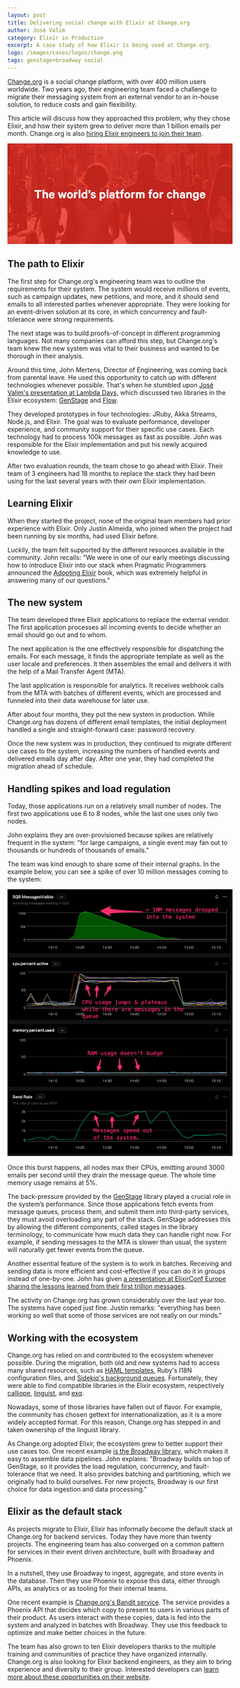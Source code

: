 ```yaml
---
layout: post
title: Delivering social change with Elixir at Change.org
author: José Valim
category: Elixir in Production
excerpt: A case study of how Elixir is being used at Change.org.
logo: /images/cases/logos/change.png
tags: genstage+broadway social
---
```


[Change.org](https://change.org/) is a social change platform, with over 400 million users worldwide. Two years ago, their engineering team faced a challenge to migrate their messaging system from an external vendor to an in-house solution, to reduce costs and gain flexibility.

This article will discuss how they approached this problem, why they chose Elixir, and how their system grew to deliver more than 1 billion emails per month. Change.org is also [hiring Elixir engineers to join their team](https://www.change.org/careers).

![Change.org](/images/cases/bg/change.png)

## The path to Elixir

The first step for Change.org's engineering team was to outline the requirements for their system. The system would receive millions of events, such as campaign updates, new petitions, and more, and it should send emails to all interested parties whenever appropriate. They were looking for an event-driven solution at its core, in which concurrency and fault-tolerance were strong requirements.

The next stage was to build proofs-of-concept in different programming languages. Not many companies can afford this step, but Change.org's team knew the new system was vital to their business and wanted to be thorough in their analysis.

Around this time, John Mertens, Director of Engineering, was coming back from parental leave. He used this opportunity to catch up with different technologies whenever possible. That's when he stumbled upon [José Valim's presentation at Lambda Days](https://www.youtube.com/watch?v=XPlXNUXmcgE), which discussed two libraries in the Elixir ecosystem: [GenStage](https://github.com/elixir-lang/gen_stage) and [Flow](https://github.com/dashbitco/flow).

They developed prototypes in four technologies: JRuby, Akka Streams, Node.js, and Elixir. The goal was to evaluate performance, developer experience, and community support for their specific use cases. Each technology had to process 100k messages as fast as possible. John was responsible for the Elixir implementation and put his newly acquired knowledge to use.

After two evaluation rounds, the team chose to go ahead with Elixir. Their team of 3 engineers had 18 months to replace the stack they had been using for the last several years with their own Elixir implementation.

## Learning Elixir

When they started the project, none of the original team members had prior experience with Elixir. Only Justin Almeida, who joined when the project had been running by six months, had used Elixir before.

Luckily, the team felt supported by the different resources available in the community. John recalls: "We were in one of our early meetings discussing how to introduce Elixir into our stack when Pragmatic Programmers announced the [Adopting Elixir](https://pragprog.com/titles/tvmelixir/adopting-elixir/) book, which was extremely helpful in answering many of our questions."

## The new system

The team developed three Elixir applications to replace the external vendor. The first application processes all incoming events to decide whether an email should go out and to whom.

The next application is the one effectively responsible for dispatching the emails. For each message, it finds the appropriate template as well as the user locale and preferences. It then assembles the email and delivers it with the help of a Mail Transfer Agent (MTA).

The last application is responsible for analytics. It receives webhook calls from the MTA with batches of different events, which are processed and funneled into their data warehouse for later use.

After about four months, they put the new system in production. While Change.org has dozens of different email templates, the initial deployment handled a single and straight-forward case: password recovery.

Once the new system was in production, they continued to migrate different use cases to the system, increasing the numbers of handled events and delivered emails day after day. After one year, they had completed the migration ahead of schedule.

## Handling spikes and load regulation

Today, those applications run on a relatively small number of nodes. The first two applications use 6 to 8 nodes, while the last one uses only two nodes.

John explains they are over-provisioned because spikes are relatively frequent in the system: "for large campaigns, a single event may fan out to thousands or hundreds of thousands of emails."

The team was kind enough to share some of their internal graphs. In the example below, you can see a spike of over 10 million messages coming to the system:

![Usage at Change.org](/images/cases/bg/change-graph.png)

Once this burst happens, all nodes max their CPUs, emitting around 3000 emails per second until they drain the message queue. The whole time memory usage remains at 5%.

The back-pressure provided by the [GenStage](https://github.com/elixir-lang/gen_stage) library played a crucial role in the system’s performance.  Since those applications fetch events from message queues, process them, and submit them into third-party services, they must avoid overloading any part of the stack. GenStage addresses this by allowing the different components, called stages in the library terminology, to communicate how much data they can handle right now. For example, if sending messages to the MTA is slower than usual, the system will naturally get fewer events from the queue.

Another essential feature of the system is to work in batches. Receiving and sending data is more efficient and cost-effective if you can do it in groups instead of one-by-one. John has given [a presentation at ElixirConf Europe sharing the lessons learned from their first trillion messages](https://www.youtube.com/watch?v=t46L9RKmlNo).

The activity on Change.org has grown considerably over the last year too. The systems have coped just fine. Justin remarks: "everything has been working so well that some of those services are not really on our minds."

## Working with the ecosystem

Change.org has relied on and contributed to the ecosystem whenever possible. During the migration, both old and new systems had to access many shared resources, such as [HAML templates](https://haml.info/), Ruby's I18N configuration files, and [Sidekiq's background queues](https://sidekiq.org/). Fortunately, they were able to find compatible libraries in the Elixir ecosystem, respectively [calliope](https://github.com/nurugger07/calliope), [linguist](https://github.com/change/linguist), and [exq](https://github.com/akira/exq).

Nowadays, some of those libraries have fallen out of flavor. For example, the community has chosen gettext for internationalization, as it is a more widely accepted format. For this reason, Change.org has stepped in and taken ownership of the linguist library.

As Change.org adopted Elixir, the ecosystem grew to better support their use cases too. One recent example [is the Broadway library](https://github.com/dashbitco/broadway), which makes it easy to assemble data pipelines. John explains: "Broadway builds on top of GenStage, so it provides the load regulation, concurrency, and fault-tolerance that we need. It also provides batching and partitioning, which we originally had to build ourselves. For new projects, Broadway is our first choice for data ingestion and data processing."

## Elixir as the default stack

As projects migrate to Elixir, Elixir has informally become the default stack at Change.org for backend services. Today they have more than twenty projects. The engineering team has also converged on a common pattern for services in their event driven architecture, built with Broadway and Phoenix.

In a nutshell, they use Broadway to ingest, aggregate, and store events in the database. Then they use Phoenix to expose this data, either through APIs, as analytics or as tooling for their internal teams.

One recent example is [Change.org's Bandit service](https://medium.com/making-change-org/our-elixir-bandit-service-e2b6af6eebc4). The service provides a Phoenix API that decides which copy to present to users in various parts of their product. As users interact with these copies, data is fed into the system and analyzed in batches with Broadway. They use this feedback to optimize and make better choices in the future.

The team has also grown to ten Elixir developers thanks to the multiple training and communities of practice they have organized internally. Change.org is also looking for Elixir backend engineers, as they aim to bring experience and diversity to their group. Interested developers can [learn more about these opportunities on their website](https://www.change.org/careers).
